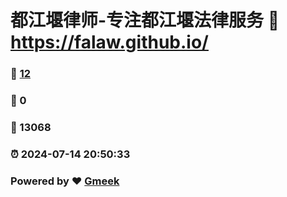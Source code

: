 # 都江堰律师-专注都江堰法律服务 :link: https://falaw.github.io/ 
### :page_facing_up: [12](https://falaw.github.io//tag.html) 
### :speech_balloon: 0 
### :hibiscus: 13068 
### :alarm_clock: 2024-07-14 20:50:33 
### Powered by :heart: [Gmeek](https://github.com/Meekdai/Gmeek)
